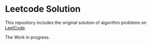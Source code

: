 # Leetcode Solution 

This repository includes the original solution of algorithm problems on [LeetCode](https://leetcode.com/).

The Work in progress.



